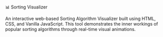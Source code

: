 📊 Sorting Visualizer

An interactive web-based Sorting Algorithm Visualizer built using HTML, CSS, and Vanilla JavaScript.
This tool demonstrates the inner workings of popular sorting algorithms through real-time visual animations.
